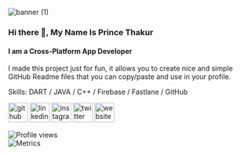![banner (1)](https://user-images.githubusercontent.com/33751863/181150554-da70a5b2-1e42-443e-b2ba-b0afbe311ce2.png)
### Hi there 👋, My Name Is Prince Thakur
#### I am a Cross-Platform App Developer



I made this project just for fun, it allows you to create nice and simple GitHub Readme files that you can copy/paste and use in your profile.

Skills: DART / JAVA / C++ / Firebase / Fastlane / GitHub

[<img src='https://cdn.jsdelivr.net/npm/simple-icons@3.0.1/icons/github.svg' alt='github' height='40'>](https://github.com/princethakur007)  [<img src='https://cdn.jsdelivr.net/npm/simple-icons@3.0.1/icons/linkedin.svg' alt='linkedin' height='40'>](https://www.linkedin.com/in/princethakur007/)  [<img src='https://cdn.jsdelivr.net/npm/simple-icons@3.0.1/icons/instagram.svg' alt='instagram' height='40'>](https://www.instagram.com/princethakur007/)  [<img src='https://cdn.jsdelivr.net/npm/simple-icons@3.0.1/icons/twitter.svg' alt='twitter' height='40'>](https://twitter.com/007thakurprince)  [<img src='https://cdn.jsdelivr.net/npm/simple-icons@3.0.1/icons/icloud.svg' alt='website' height='40'>](princethakur.gq)  

![Profile views](https://gpvc.arturio.dev/princethakur007)  
![Metrics](https://metrics.lecoq.io/PRINCETHAKUR007?template=classic&base.header=0&isocalendar=1&stars=1&base.indepth=false&base.hireable=false&isocalendar.duration=half-year&stars.limit=4&config.timezone=America%2FNew_York)
